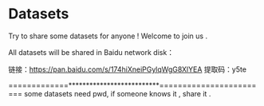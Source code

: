 # Datasets
Try to share some datasets for anyone !
Welcome to join us .

All datasets will be shared in Baidu network disk：

链接：https://pan.baidu.com/s/174hiXneiPGylqWgG8XlYEA 
提取码：y5te 

=============**************************========================
some datasets need pwd, if someone knows it , share it .


